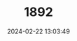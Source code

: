 ---
title: "1892"
category: "Apodemus flavicollis"
draft: false
date: 2024-02-22 13:03:49
languages:
  German: ["Gelbhalsmaus"]
  French: ["Mulot à collier"]
  Spanish; Castilian: ["Ratón Leonado"]
  English: ["Yellow-necked Field Mouse"]
---